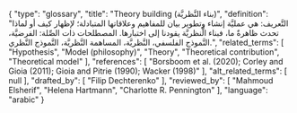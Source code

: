 {
    "type": "glossary",
    "title": "Theory building (بناء النَّظريَّة)",
    "definition": "التَّعريف: هي عمليَّة إنشاء وتطوير بيان للمفاهيم وعلاقاتها المتبادلة؛ لإظهار كيف أو لماذا تحدث ظاهرةٌ ما، فبناء الَّنظريَّة يقودنا إلى اختبارها.  المصطلحات ذات الصِّلة: الفرضيَّة، النَّموذج الفلسفي، النَّظريَّة، المساهمة النَّظريَّة، النَّموذج النَّظري.",
    "related_terms": [
        "Hypothesis",
        "Model (philosophy)",
        "Theory",
        "Theoretical contribution",
        "Theoretical model"
    ],
    "references": [
        "Borsboom et al. (2020); Corley and Gioia (2011); Gioia and Pitrie (1990); Wacker (1998)"
    ],
    "alt_related_terms": [
        null
    ],
    "drafted_by": [
        "Filip Dechterenko"
    ],
    "reviewed_by": [
        "Mahmoud Elsherif",
        "Helena Hartmann",
        "Charlotte R. Pennington"
    ],
    "language": "arabic"
}